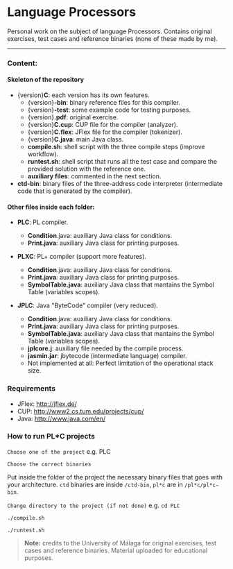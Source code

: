 Language Processors
===================

Personal work on the subject of language Processors. Contains original exercises, test cases and reference binaries (none of these made by me).

---

### Content:

#### Skeleton of the repository

* {version}**C**: each version has its own features.
	* {version}**-bin**: binary reference files for this compiler.
	* {version}**-test**: some example code for testing purposes.
	* {version}**.pdf**: original exercise. 
	* {version}**C.cup**: CUP file for the compiler (analyzer).
	* {version}**C.flex**: JFlex file for the compiler (tokenizer).
	* {version}**C.java**: main Java class.
	* **compile.sh**: shell script with the three compile steps (improve workflow).
	* **runtest.sh**: shell script that runs all the test case and compare the provided solution with the reference one.
	* **auxiliary files**: commented in the next section.
* **ctd-bin**: binary files of the three-address code interpreter (intermediate code that is generated by the compiler). 

#### Other files inside each folder:

 * **PLC**:  PL compiler.
	 * **Condition**.java: auxiliary Java class for conditions.
	 * **Print.java**: auxiliary Java class for printing purposes.
	 
 * **PLXC**: PL+ compiler (support more features).
	 * **Condition**.java: auxiliary Java class for conditions.
	 * **Print.java**: auxiliary Java class for printing purposes.
	 * **SymbolTable.java**: auxiliary Java class that mantains the Symbol Table (variables scopes).

 * **JPLC**: Java "ByteCode" compiler (very reduced).
	 * **Condition**.java: auxiliary Java class for conditions.
	 * **Print.java**: auxiliary Java class for printing purposes.
	 * **SymbolTable.java**: auxiliary Java class that mantains the Symbol Table (variables scopes).
	 * **jplcore.j**: auxiliary file needed by the compile process.
	 * **jasmin.jar**: jbytecode (intermediate language) compiler.
	 * Not implemented at all: Perfect limitation of the operational stack size.  

### Requirements

* JFlex: http://jflex.de/
* CUP: http://www2.cs.tum.edu/projects/cup/
* Java: http://www.java.com/en/

### How to run PL*C projects

`Choose one of the project` e.g. PLC

`Choose the correct binaries`

Put inside the folder of the project the necessary binary files that goes with your architecture. `ctd` binaries are inside `/ctd-bin`, `pl*c` are in `/pl*c/pl*c-bin`.

`Change directory to the project (if not done)` e.g. `cd PLC`

`./compile.sh`

`./runtest.sh`

>**Note:** credits to the University of Málaga for original exercises, test cases and reference binaries. Material uploaded for educational purposes.

